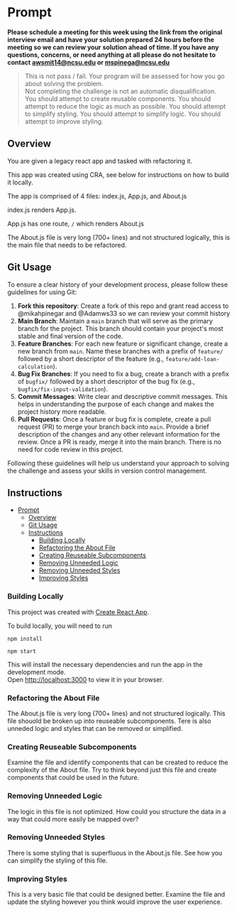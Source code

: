 # Prompt  
**Please schedule a meeting for this week using the link from the original interview email and have your solution prepared 24 hours before the meeting so we can review your solution ahead of time. If you have any questions, concerns, or need anything at all please do not hesitate to contact awsmit14@ncsu.edu or mspinega@ncsu.edu** 

> This is not pass / fail. Your program will be assessed for how you go about solving the problem.  
> Not completing the challenge is not an automatic disqualification.  
> You should attempt to create reusable components.
> You should attempt to reduce the logic as much as possible.
> You should attempt to simplify styling.
> You should attempt to simplify logic.
> You should attempt to improve styling.

## Overview

You are given a legacy react app and tasked with refactoring it.    
  
This app was created using CRA, see below for instructions on how to build it locally. 
  
The app is comprised of 4 files: index.js, App.js, and About.js
  
index.js renders App.js.
  
App.js has one route, `/` which renders About.js
  
The About.js file is very long (700+ lines) and not structured logically, this is the main file that needs to be refactored.
    
## Git Usage
To ensure a clear history of your development process, please follow these guidelines for using Git:
1. **Fork this repository**: Create a fork of this repo and grant read access to @mikahpinegar and @Adamws33 so we can review your commit history
2. **Main Branch**: Maintain a `main` branch that will serve as the primary branch for the project. This branch should contain your project's most stable and final version of the code.
3. **Feature Branches**: For each new feature or significant change, create a new branch from `main`. Name these branches with a prefix of `feature/` followed by a short descriptor of the feature (e.g., `feature/add-loan-calculation`).
4. **Bug Fix Branches**: If you need to fix a bug, create a branch with a prefix of `bugfix/` followed by a short descriptor of the bug fix (e.g., `bugfix/fix-input-validation`).
5. **Commit Messages**: Write clear and descriptive commit messages. This helps in understanding the purpose of each change and makes the project history more readable.
6. **Pull Requests**: Once a feature or bug fix is complete, create a pull request (PR) to merge your branch back into `main`. Provide a brief description of the changes and any other relevant information for the review. Once a PR is ready, merge it into the main branch. There is no need for code review in this project.

Following these guidelines will help us understand your approach to solving the challenge and assess your skills in version control management.

## Instructions

- [Prompt](#prompt)
  - [Overview](#overview)
  - [Git Usage](#git-usage)
  - [Instructions](#instructions)
    - [Building Locally](#building-locally)
    - [Refactoring the About File](#refactoring-the-about-file)
    - [Creating Reuseable Subcomponents](#creating-reuseable-subcomponents)
    - [Removing Unneeded Logic](#removing-unneeded-logic)
    - [Removing Unneeded Styles](#removing-unneeded-styles)
    - [Improving Styles](#improving-styles)

### Building Locally
This project was created with [Create React App](https://github.com/facebook/create-react-app).

To build locally, you will need to run

`npm install`

`npm start`

This will install the necessary dependencies and run the app in the development mode.\
Open [http://localhost:3000](http://localhost:3000) to view it in your browser.

### Refactoring the About File
The About.js file is very long (700+ lines) and not structured logically. This file shouold be broken up into reuseable subcomponents. Tere is also unneded logic and styles that can be removed or simplified. 

### Creating Reuseable Subcomponents
Examine the file and identify components that can be created to reduce the complexity of the About file. Try to think beyond just this file and create components that could be used in the future.

### Removing Unneeded Logic
The logic in this file is not optimized. How could you structure the data in a way that could more easily be mapped over?

### Removing Unneeded Styles
There is some styling that is superfluous in the About.js file. See how you can simplify the styling of this file.

### Improving Styles
This is a very basic file that could be designed better. Examine the file and update the styling however you think would improve the user experience.
  


